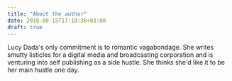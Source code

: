 ```yaml
---
title: "About the author"
date: 2018-08-15T17:10:38+03:00
draft: true
---
```


Lucy Dada's only commitment is to romantic vagabondage. She writes smutty listicles for a digital media and broadcasting corporation and is venturing into self publishing as a side hustle. She thinks she'd like it to be her main hustle one day.